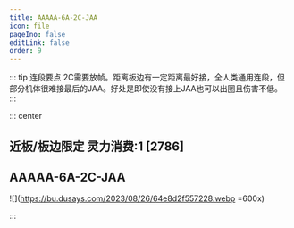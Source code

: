 ```yaml
---
title: AAAAA-6A-2C-JAA
icon: file
pageIno: false
editLink: false
order: 9
---
```


::: tip 连段要点
2C需要放帧。距离板边有一定距离最好接，全人类通用连段，但部分机体很难接最后的JAA。好处是即使没有接上JAA也可以出圈且伤害不低。
:::

::: center
## **近板/板边限定 灵力消费:1 [2786]**
## **AAAAA-6A-2C-JAA**

![](https://bu.dusays.com/2023/08/26/64e8d2f557228.webp =600x)


:::
